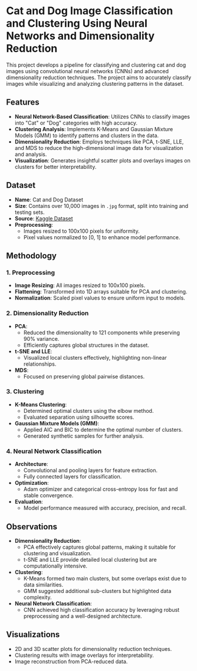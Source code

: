 # Cat and Dog Image Classification and Clustering Using Neural Networks and Dimensionality Reduction

This project develops a pipeline for classifying and clustering cat and dog images using convolutional neural networks (CNNs) and advanced dimensionality reduction techniques. The project aims to accurately classify images while visualizing and analyzing clustering patterns in the dataset.

## Features
- **Neural Network-Based Classification**: Utilizes CNNs to classify images into "Cat" or "Dog" categories with high accuracy.
- **Clustering Analysis**: Implements K-Means and Gaussian Mixture Models (GMM) to identify patterns and clusters in the data.
- **Dimensionality Reduction**: Employs techniques like PCA, t-SNE, LLE, and MDS to reduce the high-dimensional image data for visualization and analysis.
- **Visualization**: Generates insightful scatter plots and overlays images on clusters for better interpretability.

## Dataset
- **Name**: Cat and Dog Dataset
- **Size**: Contains over 10,000 images in `.jpg` format, split into training and testing sets.
- **Source**: [Kaggle Dataset](https://www.kaggle.com/datasets/tongpython/cat-and-dog)
- **Preprocessing**:
  - Images resized to 100x100 pixels for uniformity.
  - Pixel values normalized to [0, 1] to enhance model performance.

## Methodology
### 1. Preprocessing
- **Image Resizing**: All images resized to 100x100 pixels.
- **Flattening**: Transformed into 1D arrays suitable for PCA and clustering.
- **Normalization**: Scaled pixel values to ensure uniform input to models.

### 2. Dimensionality Reduction
- **PCA**:
  - Reduced the dimensionality to 121 components while preserving 90% variance.
  - Efficiently captures global structures in the dataset.
- **t-SNE and LLE**:
  - Visualized local clusters effectively, highlighting non-linear relationships.
- **MDS**:
  - Focused on preserving global pairwise distances.

### 3. Clustering
- **K-Means Clustering**:
  - Determined optimal clusters using the elbow method.
  - Evaluated separation using silhouette scores.
- **Gaussian Mixture Models (GMM)**:
  - Applied AIC and BIC to determine the optimal number of clusters.
  - Generated synthetic samples for further analysis.

### 4. Neural Network Classification
- **Architecture**:
  - Convolutional and pooling layers for feature extraction.
  - Fully connected layers for classification.
- **Optimization**:
  - Adam optimizer and categorical cross-entropy loss for fast and stable convergence.
- **Evaluation**:
  - Model performance measured with accuracy, precision, and recall.

## Observations
- **Dimensionality Reduction**:
  - PCA effectively captures global patterns, making it suitable for clustering and visualization.
  - t-SNE and LLE provide detailed local clustering but are computationally intensive.
- **Clustering**:
  - K-Means formed two main clusters, but some overlaps exist due to data similarities.
  - GMM suggested additional sub-clusters but highlighted data complexity.
- **Neural Network Classification**:
  - CNN achieved high classification accuracy by leveraging robust preprocessing and a well-designed architecture.

## Visualizations
- 2D and 3D scatter plots for dimensionality reduction techniques.
- Clustering results with image overlays for interpretability.
- Image reconstruction from PCA-reduced data.

